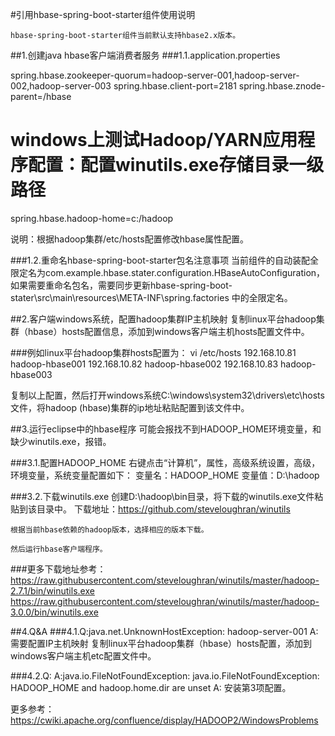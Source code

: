 #引用hbase-spring-boot-starter组件使用说明

    hbase-spring-boot-starter组件当前默认支持hbase2.x版本。

##1.创建java hbase客户端消费者服务
###1.1.application.properties

spring.hbase.zookeeper-quorum=hadoop-server-001,hadoop-server-002,hadoop-server-003
spring.hbase.client-port=2181
spring.hbase.znode-parent=/hbase
# windows上测试Hadoop/YARN应用程序配置：配置winutils.exe存储目录一级路径
spring.hbase.hadoop-home=c:/hadoop

说明：根据hadoop集群/etc/hosts配置修改hbase属性配置。

###1.2.重命名hbase-spring-boot-starter包名注意事项
当前组件的自动装配全限定名为com.example.hbase.stater.configuration.HBaseAutoConfiguration，
如果需要重命名包名，需要同步更新hbase-spring-boot-stater\src\main\resources\META-INF\spring.factories
中的全限定名。

##2.客户端windows系统，配置hadoop集群IP主机映射
复制linux平台hadoop集群（hbase）hosts配置信息，添加到windows客户端主机hosts配置文件中。

###例如linux平台hadoop集群hosts配置为：
vi /etc/hosts
192.168.10.81  hadoop-hbase001
192.168.10.82  hadoop-hbase002
192.168.10.83  hadoop-hbase003

复制以上配置，然后打开windows系统C:\windows\system32\drivers\etc\hosts文件，将hadoop (hbase)集群的ip地址粘贴配置到该文件中。

##3.运行eclipse中的hbase程序
可能会报找不到HADOOP_HOME环境变量，和缺少winutils.exe，报错。

###3.1.配置HADOOP_HOME
	右键点击“计算机”，属性，高级系统设置，高级，环境变量，系统变量配置如下：
	变量名：HADOOP_HOME
	变量值：D:\hadoop

###3.2.下载winutils.exe
	创建D:\hadoop\bin目录，将下载的winutils.exe文件粘贴到该目录中。
	下载地址：https://github.com/steveloughran/winutils

	根据当前hbase依赖的hadoop版本，选择相应的版本下载。

	然后运行hbase客户端程序。

###更多下载地址参考：
https://raw.githubusercontent.com/steveloughran/winutils/master/hadoop-2.7.1/bin/winutils.exe
https://raw.githubusercontent.com/steveloughran/winutils/master/hadoop-3.0.0/bin/winutils.exe


##4.Q&A
###4.1.Q:java.net.UnknownHostException: hadoop-server-001
A:
需要配置IP主机映射
复制linux平台hadoop集群（hbase）hosts配置，添加到windows客户端主机etc配置文件中。

###4.2.Q:
A:java.io.FileNotFoundException: java.io.FileNotFoundException: HADOOP_HOME and hadoop.home.dir are unset
A:
安装第3项配置。

更多参考：https://cwiki.apache.org/confluence/display/HADOOP2/WindowsProblems

